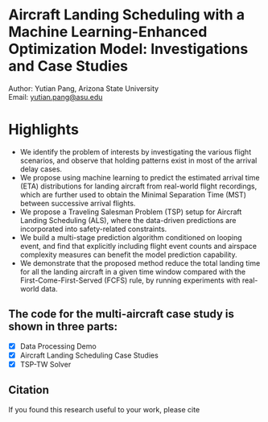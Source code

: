 # Aircraft Landing Scheduling with a Machine Learning-Enhanced Optimization Model: Investigations and Case Studies
Author: Yutian Pang, Arizona State University <br>
Email: yutian.pang@asu.edu

# Highlights
- We identify the problem of interests by investigating the various flight scenarios, and observe that holding patterns exist in most of the arrival delay cases.
- We propose using machine learning to predict the estimated arrival time (ETA) distributions for landing aircraft from real-world flight recordings, which are further used to obtain the Minimal Separation Time (MST) between successive arrival flights.
- We propose a Traveling Salesman Problem (TSP) setup for Aircraft Landing Scheduling (ALS), where the data-driven predictions are incorporated into safety-related constraints.
- We build a multi-stage prediction algorithm conditioned on looping event, and find that explicitly including flight event counts and airspace complexity measures can benefit the model prediction capability. 
- We demonstrate that the proposed method reduce the total landing time for all the landing aircraft in a given time window compared with the First-Come-First-Served (FCFS) rule, by running experiments with real-world data.


## The code for the multi-aircraft case study is shown in three parts:
- [x] Data Processing Demo
- [x] Aircraft Landing Scheduling Case Studies
- [x] TSP-TW Solver
 
## Citation
If you found this research useful to your work, please cite
